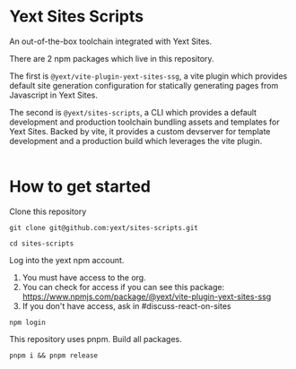 # Yext Sites Scripts

An out-of-the-box toolchain integrated with Yext Sites.

There are 2 npm packages which live in this repository.

The first is `@yext/vite-plugin-yext-sites-ssg`, a vite plugin which provides default site generation configuration for statically generating pages from Javascript in Yext Sites.

The second is `@yext/sites-scripts`, a CLI which provides a default development and production toolchain bundling assets and templates for Yext Sites.
Backed by vite, it provides a custom devserver for template development and a production build which leverages the vite plugin.
<br><br>

# How to get started

Clone this repository

`git clone git@github.com:yext/sites-scripts.git`

`cd sites-scripts`

Log into the yext npm account.

1. You must have access to the org.
1. You can check for access if you can see this package: https://www.npmjs.com/package/@yext/vite-plugin-yext-sites-ssg
1. If you don't have access, ask in #discuss-react-on-sites

`npm login`

This repository uses pnpm. Build all packages.

`pnpm i && pnpm release`